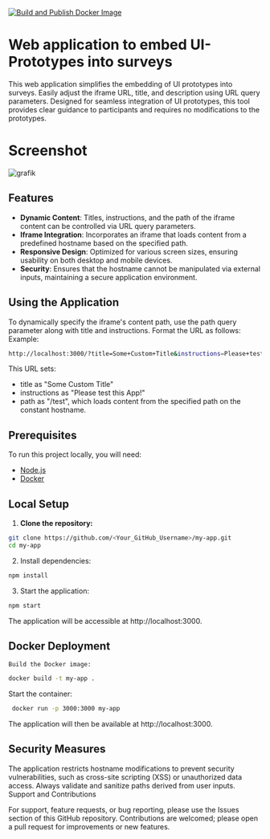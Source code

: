 [![Build and Publish Docker Image](https://github.com/appreciated/survey-ui-prototype-wrapper/actions/workflows/docker-publish.yml/badge.svg)](https://github.com/appreciated/survey-ui-prototype-wrapper/actions/workflows/docker-publish.yml)

# Web application to embed UI-Prototypes into surveys

This web application simplifies the embedding of UI prototypes into surveys. Easily adjust the iframe URL, title, and description using URL query parameters. Designed for seamless integration of UI prototypes, this tool provides clear guidance to participants and requires no modifications to the prototypes.

# Screenshot
![grafik](https://github.com/appreciated/survey-ui-prototype-wrapper/assets/1729845/9aded587-68a8-41b4-99f6-09ce47a45363)

## Features

- **Dynamic Content**: Titles, instructions, and the path of the iframe content can be controlled via URL query parameters.
- **Iframe Integration**: Incorporates an iframe that loads content from a predefined hostname based on the specified path.
- **Responsive Design**: Optimized for various screen sizes, ensuring usability on both desktop and mobile devices.
- **Security**: Ensures that the hostname cannot be manipulated via external inputs, maintaining a secure application environment.

## Using the Application

To dynamically specify the iframe's content path, use the path query parameter along with title and instructions. Format the URL as follows:
Example:
```bash
http://localhost:3000/?title=Some+Custom+Title&instructions=Please+test+this+App!&path=/test
```

This URL sets:
- title as "Some Custom Title"
- instructions as "Please test this App!"
- path as "/test", which loads content from the specified path on the constant hostname.

## Prerequisites

To run this project locally, you will need:

- [Node.js](https://nodejs.org/)
- [Docker](https://www.docker.com/)

## Local Setup

1. **Clone the repository:**
```bash
git clone https://github.com/<Your_GitHub_Username>/my-app.git
cd my-app
```
2. Install dependencies:

```bash
npm install
```

3. Start the application:

```bash
npm start
```
The application will be accessible at http://localhost:3000.


## Docker Deployment

    Build the Docker image:

```bash
docker build -t my-app .
```

Start the container:

```bash
 docker run -p 3000:3000 my-app
```

The application will then be available at http://localhost:3000.

## Security Measures

The application restricts hostname modifications to prevent security vulnerabilities, such as cross-site scripting (XSS) or unauthorized data access. Always validate and sanitize paths derived from user inputs.
Support and Contributions

For support, feature requests, or bug reporting, please use the Issues section of this GitHub repository. Contributions are welcomed; please open a pull request for improvements or new features.
